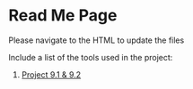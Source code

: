 # Read Me Page

Please navigate to the HTML to update the files



Include a list of the tools used in the project:
1. [Project 9.1 & 9.2](https://rlanigan.github.io/PCDE-Activity-9.1/)
